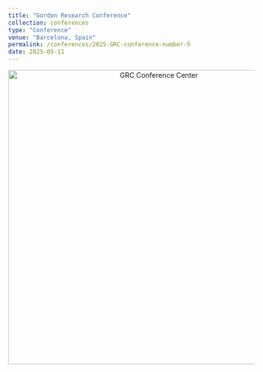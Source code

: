 ```yaml
---
title: "Gordon Research Conference"
collection: conferences
type: "Conference"
venue: "Barcelona, Spain"
permalink: /conferences/2025-GRC-conference-number-5
date: 2025-05-11
---
```

<p align="center">
  <img src="/assets/images/group photo.jpg" alt="GRC Conference Center" width="600">
</p>
